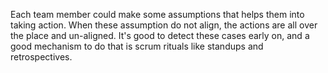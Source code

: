 Each team member could make some assumptions that helps them into taking action.
When these assumption do not align, the actions are all over the place and un-aligned.
It's good to detect these cases early on, and a good mechanism to do that is scrum rituals like standups and retrospectives.
